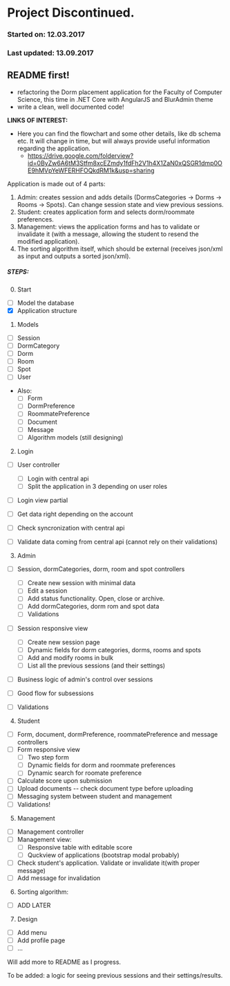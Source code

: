 # Project Discontinued.

### Started on: 12.03.2017
### Last updated: 13.09.2017
## README first!
- refactoring the Dorm placement application for the Faculty of Computer Science, this time in .NET Core with AngularJS and BlurAdmin theme
- write a clean, well documented code!

**LINKS OF INTEREST:**
  - Here you can find the flowchart and some other details, like db schema etc. It will change in time, but will always provide useful information regarding the application.
    - https://drive.google.com/folderview?id=0ByZw6A6tM3Stfm8xcEZmdy1fdFh2V1h4X1ZaN0xQSGR1dmp0OE9hMVpYeWFERHFOQkdRM1k&usp=sharing


Application is made out of 4 parts:
  1. Admin: creates session and adds details (DormsCategories -> Dorms -> Rooms -> Spots). Can change session state and view previous sessions.
  2. Student: creates application form and selects dorm/roommate preferences.
  3. Management: views the application forms and has to validate or invalidate it (with a message, allowing the student to resend the modified application).
  4. The sorting algorithm itself, which should be external (receives json/xml as input and outputs a sorted json/xml).

##### STEPS:
0. Start
  - [ ] Model the database
  - [X] Application structure 

1. Models 
  - [ ] Session
  - [ ] DormCategory
  - [ ] Dorm
  - [ ] Room
  - [ ] Spot
  - [ ] User

  * Also:
    - [ ] Form
    - [ ] DormPreference
    - [ ] RoommatePreference
    - [ ] Document
    - [ ] Message
    - [ ] Algorithm models (still designing)

2. Login
  - [ ] User controller
      - [ ] Login with central api
      - [ ] Split the application in 3 depending on user roles
  - [ ] Login view partial
  - [ ] Get data right depending on the account
  - [ ] Check syncronization with central api
  - [ ] Validate data coming from central api (cannot rely on their validations)


3. Admin
  - [ ] Session, dormCategories, dorm, room and spot controllers
    - [ ] Create new session with minimal data
    - [ ] Edit a session
    - [ ] Add status functionality. Open, close or archive. 
    - [ ] Add dormCategories, dorm rom and spot data
    - [ ] Validations
  - [ ] Session responsive view
    - [ ] Create new session page
    - [ ] Dynamic fields for dorm categories, dorms, rooms and spots
    - [ ] Add and modify rooms in bulk
    - [ ] List all the previous sessions (and their settings)
  - [ ] Business logic of admin's control over sessions
  - [ ] Good flow for subsessions 
  - [ ] Validations


4. Student
  - [ ] Form, document, dormPreference, roommatePreference and message controllers
  - [ ] Form responsive view
    - [ ] Two step form
    - [ ] Dynamic fields for dorm and roommate preferences
    - [ ] Dynamic search for roomate preference
  - [ ] Calculate score upon submission
  - [ ] Upload documents -- check document type before uploading
  - [ ] Messaging system between student and management
  - [ ] Validations!

5. Management
  - [ ] Management controller
  - [ ] Management view:
    - [ ] Responsive table with editable score 
    - [ ] Quckview of applications (bootstrap modal probably)
  - [ ] Check student's application. Validate or invalidate it(with proper message)
  - [ ] Add message for invalidation

6. Sorting algorithm:
  - [ ] ADD LATER

7. Design
  - [ ] Add menu
  - [ ] Add profile page
  - [ ] ...

Will add more to README as I progress.

To be added: a logic for seeing previous sessions and their settings/results.
